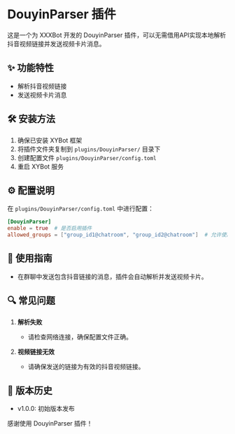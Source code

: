 # DouyinParser 插件

这是一个为 XXXBot 开发的 DouyinParser 插件，可以无需借用API实现本地解析抖音视频链接并发送视频卡片消息。

## ✨ 功能特性
- 解析抖音视频链接
- 发送视频卡片消息

## 🛠️ 安装方法
1. 确保已安装 XYBot 框架
2. 将插件文件夹复制到 `plugins/DouyinParser/` 目录下
3. 创建配置文件 `plugins/DouyinParser/config.toml`
4. 重启 XYBot 服务

## ⚙️ 配置说明
在 `plugins/DouyinParser/config.toml` 中进行配置：

```toml
[DouyinParser]
enable = true  # 是否启用插件
allowed_groups = ["group_id1@chatroom", "group_id2@chatroom"]  # 允许使用插件的群组
```

## 🚀 使用指南
- 在群聊中发送包含抖音链接的消息，插件会自动解析并发送视频卡片。

## 🔍 常见问题
1. **解析失败**
   - 请检查网络连接，确保配置文件正确。

2. **视频链接无效**
   - 请确保发送的链接为有效的抖音视频链接。

## 🔄 版本历史
- v1.0.0: 初始版本发布

感谢使用 DouyinParser 插件！
